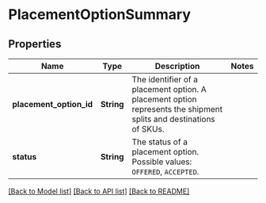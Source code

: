 # PlacementOptionSummary

## Properties

Name | Type | Description | Notes
------------ | ------------- | ------------- | -------------
**placement_option_id** | **String** | The identifier of a placement option. A placement option represents the shipment splits and destinations of SKUs. | 
**status** | **String** | The status of a placement option. Possible values: `OFFERED`, `ACCEPTED`. | 

[[Back to Model list]](../README.md#documentation-for-models) [[Back to API list]](../README.md#documentation-for-api-endpoints) [[Back to README]](../README.md)


